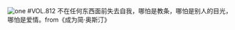 ![one](http://image.wufazhuce.com/FucXDQ4SwlsSU-8oumaIoHxB5t8q)
#VOL.812
不在任何东西面前失去自我，哪怕是教条，哪怕是别人的目光，哪怕是爱情。from《成为简·奥斯汀》